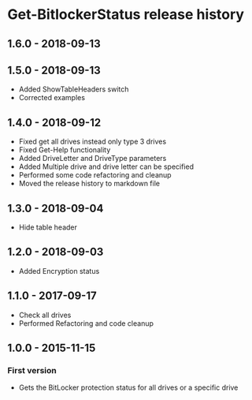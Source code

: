 # Get-BitlockerStatus release history

## 1.6.0 - 2018-09-13

## 1.5.0 - 2018-09-13

* Added ShowTableHeaders switch
* Corrected examples

## 1.4.0 - 2018-09-12

* Fixed get all drives instead only type 3 drives
* Fixed Get-Help functionality
* Added DriveLetter and DriveType parameters
* Added Multiple drive and drive letter can be specified
* Performed some code refactoring and cleanup
* Moved the release history to markdown file

## 1.3.0 - 2018-09-04

* Hide table header

## 1.2.0 - 2018-09-03

* Added Encryption status

## 1.1.0 - 2017-09-17

* Check all drives
* Performed Refactoring and code cleanup

## 1.0.0 - 2015-11-15

### First version

* Gets the BitLocker protection status for all drives or a specific drive
